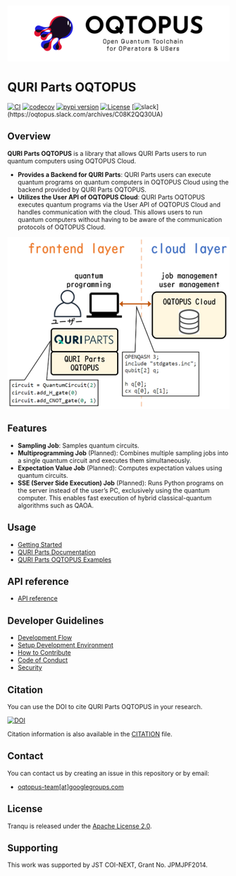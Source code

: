 ![OQTOPUS logo](./asset/oqtopus_logo.png)

# QURI Parts OQTOPUS

[![CI](https://github.com/oqtopus-team/quri-parts-oqtopus/actions/workflows/ci.yaml/badge.svg)](https://github.com/oqtopus-team/quri-parts-oqtopus/actions/workflows/ci.yaml)
[![codecov](https://codecov.io/gh/oqtopus-team/quri-parts-oqtopus/graph/badge.svg?token=RCXTMMXOMV)](https://codecov.io/gh/oqtopus-team/quri-parts-oqtopus)
[![pypi version](https://img.shields.io/pypi/v/quri-parts-oqtopus.svg)](https://pypi.org/project/quri-parts-oqtopus/)
[![License](https://img.shields.io/badge/License-Apache_2.0-blue.svg)](https://opensource.org/licenses/Apache-2.0)
[![slack](https://img.shields.io/badge/slack-OQTOPUS-pink.svg?logo=slack&style=plastic")](https://oqtopus.slack.com/archives/C08K2QQ30UA)

## Overview

**QURI Parts OQTOPUS** is a library that allows QURI Parts users to run quantum computers using OQTOPUS Cloud.

- **Provides a Backend for QURI Parts**: QURI Parts users can execute quantum programs on quantum computers in OQTOPUS Cloud using the backend provided by QURI Parts OQTOPUS.
- **Utilizes the User API of OQTOPUS Cloud**: QURI Parts OQTOPUS executes quantum programs via the User API of OQTOPUS Cloud and handles communication with the cloud. This allows users to run quantum computers without having to be aware of the communication protocols of OQTOPUS Cloud.

![QURI Parts OQTOPUS](./asset/overview.png)

## Features

- **Sampling Job**: Samples quantum circuits.
- **Multiprogramming Job** (Planned): Combines multiple sampling jobs into a single quantum circuit and executes them simultaneously.
- **Expectation Value Job** (Planned): Computes expectation values using quantum circuits.
- **SSE (Server Side Execution) Job** (Planned): Runs Python programs on the server instead of the user’s PC, exclusively using the quantum computer. This enables fast execution of hybrid classical-quantum algorithms such as QAOA.

## Usage

- [Getting Started](./usage/getting_started.ipynb)
- [QURI Parts Documentation](https://quri-parts.qunasys.com)
- [QURI Parts OQTOPUS Examples](https://github.com/oqtopus-team/quri-parts-oqtopus/tree/main/examples)

## API reference

- [API reference](./reference/API_reference.md)

## Developer Guidelines

- [Development Flow](./developer_guidelines/index.md)
- [Setup Development Environment](./developer_guidelines/setup.md)
- [How to Contribute](./CONTRIBUTING.md)
- [Code of Conduct](./CODE_OF_CONDUCT.md)
- [Security](./SECURITY.md)

## Citation

You can use the DOI to cite QURI Parts OQTOPUS in your research.

[![DOI](https://zenodo.org/badge/943222082.svg)](https://zenodo.org/badge/latestdoi/943222082)

Citation information is also available in the [CITATION](https://github.com/oqtopus-team/quri-parts-oqtopus/blob/main/CITATION.cff) file.

## Contact

You can contact us by creating an issue in this repository or by email:

- [oqtopus-team[at]googlegroups.com](mailto:oqtopus-team[at]googlegroups.com)

## License

Tranqu is released under the [Apache License 2.0](https://github.com/oqtopus-team/quri-parts-oqtopus/blob/main/LICENSE).

## Supporting

This work was supported by JST COI-NEXT, Grant No. JPMJPF2014.
